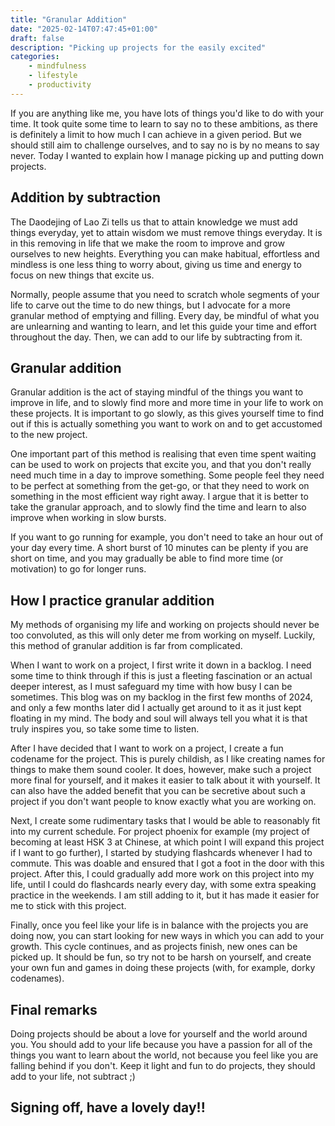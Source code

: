 ```yaml
---
title: "Granular Addition"
date: "2025-02-14T07:47:45+01:00"
draft: false
description: "Picking up projects for the easily excited"
categories: 
    - mindfulness
    - lifestyle
    - productivity
---
```


If you are anything like me, you have lots of things you'd like to do with your time. It took quite some time to learn to say no to these ambitions, as there is definitely a limit to how much I can achieve in a given period. But we should still aim to challenge ourselves, and to say no is by no means to say never. Today I wanted to explain how I manage picking up and putting down projects. 

## Addition by subtraction
The Daodejing of Lao Zi tells us that to attain knowledge we must add things everyday, yet to attain wisdom we must remove things everyday. It is in this removing in life that we make the room to improve and grow ourselves to new heights. Everything you can make habitual, effortless and mindless is one less thing to worry about, giving us time and energy to focus on new things that excite us. 

Normally, people assume that you need to scratch whole segments of your life to carve out the time to do new things, but I advocate for a more granular method of emptying and filling. Every day, be mindful of what you are unlearning and wanting to learn, and let this guide your time and effort throughout the day. Then, we can add to our life by subtracting from it. 

## Granular addition
Granular addition is the act of staying mindful of the things you want to improve in life, and to slowly find more and more time in your life to work on these projects. It is important to go slowly, as this gives yourself time to find out if this is actually something you want to work on and to get accustomed to the new project. 

One important part of this method is realising that even time spent waiting can be used to work on projects that excite you, and that you don't really need much time in a day to improve something. Some people feel they need to be perfect at something from the get-go, or that they need to work on something in the most efficient way right away. I argue that it is better to take the granular approach, and to slowly find the time and learn to also improve when working in slow bursts. 

If you want to go running for example, you don't need to take an hour out of your day every time. A short burst of 10 minutes can be plenty if you are short on time, and you may gradually be able to find more time (or motivation) to go for longer runs. 

## How I practice granular addition
My methods of organising my life and working on projects should never be too convoluted, as this will only deter me from working on myself. Luckily, this method of granular addition is far from complicated. 

When I want to work on a project, I first write it down in a backlog. I need some time to think through if this is just a fleeting fascination or an actual deeper interest, as I must safeguard my time with how busy I can be sometimes. This blog was on my backlog in the first few months of 2024, and only a few months later did I actually get around to it as it just kept floating in my mind. The body and soul will always tell you what it is that truly inspires you, so take some time to listen. 

After I have decided that I want to work on a project, I create a fun codename for the project. This is purely childish, as I like creating names for things to make them sound cooler. It does, however, make such a project more final for yourself, and it makes it easier to talk about it with yourself. It can also have the added benefit that you can be secretive about such a project if you don't want people to know exactly what you are working on. 

Next, I create some rudimentary tasks that I would be able to reasonably fit into my current schedule. For project phoenix for example (my project of becoming at least HSK 3 at Chinese, at which point I will expand this project if I want to go further), I started by studying flashcards whenever I had to commute. This was doable and ensured that I got a foot in the door with this project. After this, I could gradually add more work on this project into my life, until I could do flashcards nearly every day, with some extra speaking practice in the weekends. I am still adding to it, but it has made it easier for me to stick with this project. 

Finally, once you feel like your life is in balance with the projects you are doing now, you can start looking for new ways in which you can add to your growth. This cycle continues, and as projects finish, new ones can be picked up. It should be fun, so try not to be harsh on yourself, and create your own fun and games in doing these projects (with, for example, dorky codenames). 

## Final remarks
Doing projects should be about a love for yourself and the world around you. You should add to your life because you have a passion for all of the things you want to learn about the world, not because you feel like you are falling behind if you don't. Keep it light and fun to do projects, they should add to your life, not subtract ;)

## Signing off, have a lovely day!!